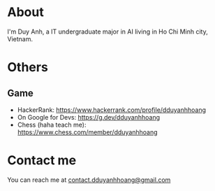 # About

<!--
**dduyanhhoang/dduyanhhoang** is a ✨ _special_ ✨ repository because its `README.md` (this file) appears on your GitHub profile.

Here are some ideas to get you started:

- 🔭 I’m currently working on ...
- 🌱 I’m currently learning ...
- 👯 I’m looking to collaborate on ...
- 🤔 I’m looking for help with ...
- 💬 Ask me about ...
- 📫 How to reach me: ...
- 😄 Pronouns: ...
- ⚡ Fun fact: ...
-->

I'm Duy Anh, a IT undergraduate major in AI living in Ho Chi Minh city, Vietnam.

# Others

## Game

- HackerRank: https://www.hackerrank.com/profile/dduyanhhoang
- On Google for Devs: https://g.dev/dduyanhhoang
- Chess (haha teach me): https://www.chess.com/member/dduyanhhoang

# Contact me

You can reach me at contact.dduyanhhoang@gmail.com

